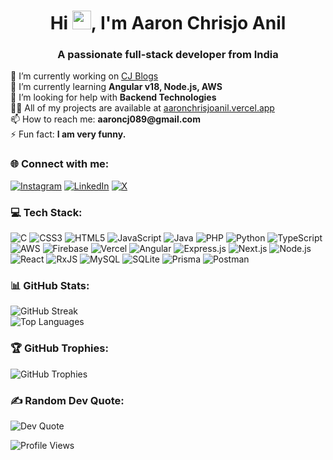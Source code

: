 <h1 align="center">Hi <img src="https://media.giphy.com/media/hvRJCLFzcasrR4ia7z/giphy.gif" width="30px">, I'm Aaron Chrisjo Anil</h1>
<h3 align="center">A passionate full-stack developer from India</h3>

<p align="left">
  🔭 I’m currently working on <a href="https://cj-blogs.vercel.app/home" target="_blank">CJ Blogs</a><br>
  🌱 I’m currently learning <strong>Angular v18, Node.js, AWS</strong><br>
  🤝 I’m looking for help with <strong>Backend Technologies</strong><br>
  👨‍💻 All of my projects are available at <a href="https://aaronchrisjoanil.vercel.app/" target="_blank">aaronchrisjoanil.vercel.app</a><br>
  📫 How to reach me: <strong>aaroncj089@gmail.com</strong><br>
  ⚡ Fun fact: <strong>I am very funny.</strong>
</p>

<h3 align="left">🌐 Connect with me:</h3>
<p align="left">
  <a href="https://instagram.com/aaronchrisjo" target="_blank"><img src="https://img.shields.io/badge/Instagram-%23E4405F.svg?logo=Instagram&logoColor=white" alt="Instagram"/></a>
  <a href="https://linkedin.com/in/aaronchrisjo" target="_blank"><img src="https://img.shields.io/badge/LinkedIn-%230077B5.svg?logo=linkedin&logoColor=white" alt="LinkedIn"/></a>
  <a href="https://x.com/aaron__cj" target="_blank"><img src="https://img.shields.io/badge/X-black.svg?logo=X&logoColor=white" alt="X"/></a>
</p>

<h3 align="left">💻 Tech Stack:</h3>
<p align="left">
  <img src="https://img.shields.io/badge/c-%2300599C.svg?style=for-the-badge&logo=c&logoColor=white" alt="C"/>
  <img src="https://img.shields.io/badge/css3-%231572B6.svg?style=for-the-badge&logo=css3&logoColor=white" alt="CSS3"/>
  <img src="https://img.shields.io/badge/html5-%23E34F26.svg?style=for-the-badge&logo=html5&logoColor=white" alt="HTML5"/>
  <img src="https://img.shields.io/badge/javascript-%23323330.svg?style=for-the-badge&logo=javascript&logoColor=%23F7DF1E" alt="JavaScript"/>
  <img src="https://img.shields.io/badge/java-%23ED8B00.svg?style=for-the-badge&logo=openjdk&logoColor=white" alt="Java"/>
  <img src="https://img.shields.io/badge/php-%23777BB4.svg?style=for-the-badge&logo=php&logoColor=white" alt="PHP"/>
  <img src="https://img.shields.io/badge/python-3670A0?style=for-the-badge&logo=python&logoColor=ffdd54" alt="Python"/>
  <img src="https://img.shields.io/badge/typescript-%23007ACC.svg?style=for-the-badge&logo=typescript&logoColor=white" alt="TypeScript"/>
  <img src="https://img.shields.io/badge/AWS-%23FF9900.svg?style=for-the-badge&logo=amazon-aws&logoColor=white" alt="AWS"/>
  <img src="https://img.shields.io/badge/firebase-%23039BE5.svg?style=for-the-badge&logo=firebase" alt="Firebase"/>
  <img src="https://img.shields.io/badge/vercel-%23000000.svg?style=for-the-badge&logo=vercel&logoColor=white" alt="Vercel"/>
  <img src="https://img.shields.io/badge/angular-%23DD0031.svg?style=for-the-badge&logo=angular&logoColor=white" alt="Angular"/>
  <img src="https://img.shields.io/badge/express.js-%23404d59.svg?style=for-the-badge&logo=express&logoColor=%2361DAFB" alt="Express.js"/>
  <img src="https://img.shields.io/badge/Next-black?style=for-the-badge&logo=next.js&logoColor=white" alt="Next.js"/>
  <img src="https://img.shields.io/badge/node.js-6DA55F?style=for-the-badge&logo=node.js&logoColor=white" alt="Node.js"/>
  <img src="https://img.shields.io/badge/react-%2320232a.svg?style=for-the-badge&logo=react&logoColor=%2361DAFB" alt="React"/>
  <img src="https://img.shields.io/badge/rxjs-%23B7178C.svg?style=for-the-badge&logo=reactivex&logoColor=white" alt="RxJS"/>
  <img src="https://img.shields.io/badge/mysql-4479A1.svg?style=for-the-badge&logo=mysql&logoColor=white" alt="MySQL"/>
  <img src="https://img.shields.io/badge/sqlite-%2307405e.svg?style=for-the-badge&logo=sqlite&logoColor=white" alt="SQLite"/>
  <img src="https://img.shields.io/badge/Prisma-3982CE?style=for-the-badge&logo=Prisma&logoColor=white" alt="Prisma"/>
  <img src="https://img.shields.io/badge/Postman-FF6C37?style=for-the-badge&logo=postman&logoColor=white" alt="Postman"/>
</p>

<h3 align="left">📊 GitHub Stats:</h3>
<p align="left">
  <img src="https://github-readme-streak-stats.herokuapp.com/?user=aaronchrisjo&theme=dark&hide_border=false" alt="GitHub Streak"/>
  <br/>
  <img src="https://github-readme-stats.vercel.app/api/top-langs/?username=aaronchrisjo&theme=dark&hide_border=false&include_all_commits=true&count_private=true&layout=compact" alt="Top Languages"/>
</p>

<h3 align="left">🏆 GitHub Trophies:</h3>
<p align="left">
  <img src="https://github-profile-trophy.vercel.app/?username=aaronchrisjo&theme=radical&no-frame=false&no-bg=true&margin-w=4" alt="GitHub Trophies"/>
</p>

<h3 align="left">✍️ Random Dev Quote:</h3>
<p align="left">
  <img src="https://quotes-github-readme.vercel.app/api?type=horizontal&theme=radical" alt="Dev Quote"/>
</p>

<p align="left">
  <img src="https://visitcount.itsvg.in/api?id=aaronchrisjo&icon=0&color=0" alt="Profile Views"/>
</p>
